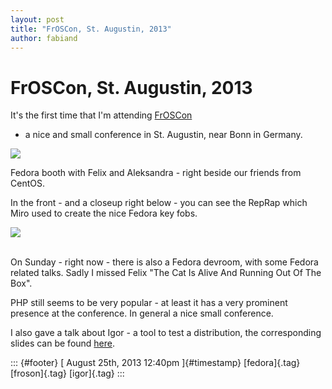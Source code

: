 ```yaml
---
layout: post
title: "FrOSCon, St. Augustin, 2013"
author: fabiand
---
```



FrOSCon, St. Augustin, 2013
===========================

It's the first time that I'm attending [FrOSCon](http://www.froscon.org)
- a nice and small conference in St. Augustin, near Bonn in Germany.

![](https://66.media.tumblr.com/0de540e3eb9504a1e87a2d25ae6856cb/tumblr_inline_ms316bw6Ju1qz4rgp.jpg)

Fedora booth with Felix and Aleksandra - right beside our friends from
CentOS.

In the front - and a closeup right below - you can see the RepRap which
Miro used to create the nice Fedora key fobs.

![](https://66.media.tumblr.com/0ea3f38813f0efe137e3248d80b693b9/tumblr_inline_ms3191hMnl1qz4rgp.jpg)

\
On Sunday - right now - there is also a Fedora devroom, with some Fedora
related talks. Sadly I missed Felix "The Cat Is Alive And Running Out Of
The Box".

PHP still seems to be very popular - at least it has a very prominent
presence at the conference. In general a nice small conference.

I also gave a talk about Igor - a tool to test a distribution, the
corresponding slides can be found
[here](http://fedorapeople.org/~fabiand/slides/2013-08-froscon-igor.pdf).

::: {#footer}
[ August 25th, 2013 12:40pm ]{#timestamp} [fedora]{.tag} [froson]{.tag}
[igor]{.tag}
:::
